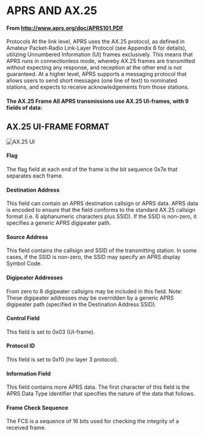 # APRS AND AX.25
#### From http://www.aprs.org/doc/APRS101.PDF

Protocols At the link level, APRS uses the AX.25 protocol, as defined in Amateur
Packet-Radio Link-Layer Protocol (see Appendix 6 for details), utilizing
Unnumbered Information (UI) frames exclusively. This means that APRS
runs in connectionless mode, whereby AX.25 frames are transmitted without
expecting any response, and reception at the other end is not guaranteed.
At a higher level, APRS supports a messaging protocol that allows users to
send short messages (one line of text) to nominated stations, and expects to
receive acknowledgements from those stations.

#### The AX.25 Frame All APRS transmissions use AX.25 UI-frames, with 9 fields of data:
## AX.25 UI-FRAME FORMAT

![AX.25 UI](https://raw.githubusercontent.com/stonepresto/pharah/master/ref/aprs_ax25.png)

#### **Flag** 
The flag field at each end of the frame is the bit sequence 0x7e that separates each frame.

#### **Destination Address** 
This field can contain an APRS destination callsign or APRS data. APRS data is encoded to ensure that the field conforms to the standard AX.25 callsign format (i.e. 6 alphanumeric characters plus SSID). If the SSID is non-zero, it specifies a generic APRS digipeater path.

#### **Source Address** 
This field contains the callsign and SSID of the transmitting station. In some cases, if the SSID is non-zero, the SSID may specify an APRS display Symbol Code.

#### **Digipeater Addresses** 
From zero to 8 digipeater callsigns may be included in this field. Note: These digipeater addresses may be overridden by a generic APRS digipeater path (specified in the Destination Address SSID).

#### **Control Field** 
This field is set to 0x03 (UI-frame).

#### **Protocol ID** 
This field is set to 0xf0 (no layer 3 protocol).

#### **Information Field** 
This field contains more APRS data. The first character of this field is the APRS Data Type Identifier that specifies the nature of the data that follows.

#### **Frame Check Sequence** 
The FCS is a sequence of 16 bits used for checking the integrity of a received frame.
